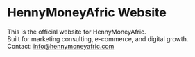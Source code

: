 # HennyMoneyAfric Website
This is the official website for HennyMoneyAfric.  
Built for marketing consulting, e-commerce, and digital growth.  
Contact: info@hennymoneyafric.com